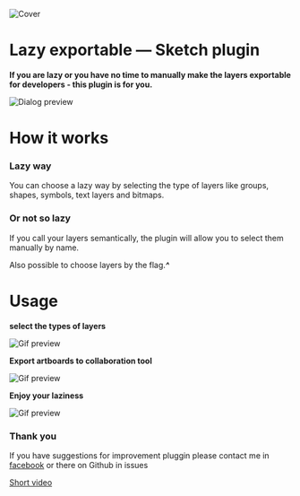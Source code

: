![Cover](https://dl.dropboxusercontent.com/s/saot0qre0x9rtys/cover.png?dl=0)
# Lazy exportable — Sketch plugin

**If you are lazy or you have no time to manually make the layers exportable for developers - this plugin is for you.**

![Dialog preview](https://dl.dropboxusercontent.com/s/ke3ixotufrm1b04/dialog.jpg?dl=0)

# How it works
### Lazy way
You can choose a lazy way by selecting the type of layers like groups, shapes, symbols, text layers and bitmaps.

### Or not so lazy
If you call your layers semantically, the plugin will allow you to select them manually by name. 

Also possible to choose layers by the flag.***^***



# Usage
**select the types of layers**

![Gif preview](https://dl.dropboxusercontent.com/s/8v7rfyrforcjlfr/type-choice-two.gif?dl=0)

**Export artboards to collaboration tool**

![Gif preview](https://dl.dropboxusercontent.com/s/ivsx8ijk4dlis3n/export-artboard.gif?dl=0)

**Enjoy your laziness**

![Gif preview](https://dl.dropboxusercontent.com/s/0lv1iknwpm1nvk0/zeplin-action.gif?dl=0)


### Thank you
If you have suggestions for improvement pluggin please contact me in [facebook](https://www.facebook.com/pavel.laptev.94) or there on Github in issues

[Short video](https://www.youtube.com/watch?v=dgXov5xauJY)